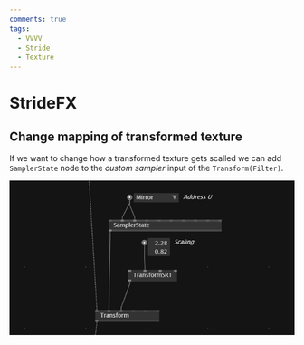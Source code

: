 ```yaml
---
comments: true
tags:
  - VVVV
  - Stride
  - Texture
---
```

# StrideFX

## Change mapping of transformed texture
If we want to change how a transformed texture gets scalled we can add `SamplerState` node to the *custom sampler* input of the `Transform(Filter)`.

![alt text](./img/SamplingTextureStrideFX.png)